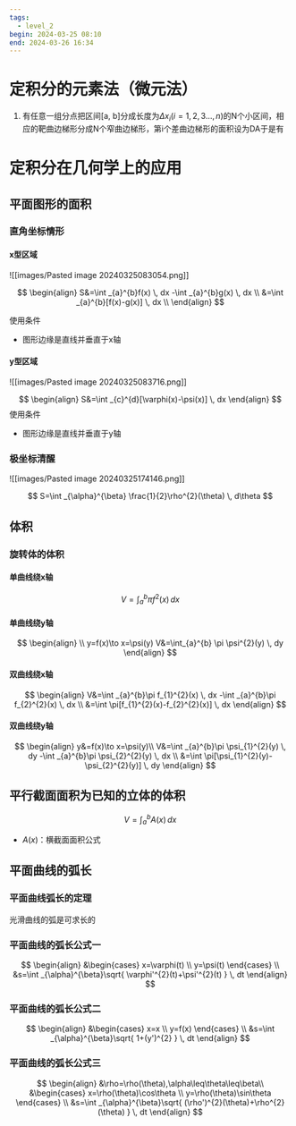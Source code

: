 ```yaml
---
tags:
  - level_2
begin: 2024-03-25 08:10
end: 2024-03-26 16:34
---
```



# 定积分的元素法（微元法）
1. 有任意一组分点把区间[a, b]分成长度为$\Delta x_{i}(i=1,2,3\dots,n)$的N个小区间，相应的靶曲边梯形分成N个窄曲边梯形，第i个差曲边梯形的面积设为DA于是有

# 定积分在几何学上的应用
## 平面图形的面积
### 直角坐标情形

#### x型区域

![[images/Pasted image 20240325083054.png]]

$$
\begin{align}
S&=\int _{a}^{b}f(x) \, dx -\int _{a}^{b}g(x) \, dx  \\
&=\int _{a}^{b}[f(x)-g(x)] \, dx \\ 
\end{align}
$$

使用条件

- 图形边缘是直线并垂直于x轴

#### y型区域
![[images/Pasted image 20240325083716.png]]

$$
\begin{align}
S&=\int _{c}^{d}[\varphi(x)-\psi(x)] \, dx 
\end{align}
$$
使用条件
- 图形边缘是直线并垂直于y轴

### 极坐标清醒

![[images/Pasted image 20240325174146.png]]

$$
S=\int _{\alpha}^{\beta} \frac{1}{2}\rho^{2}(\theta) \, d\theta 
$$

## 体积
### 旋转体的体积

####  单曲线绕x轴
$$
V=\int_{a}^{b} \pi f^{2}(x) \, dx 
$$

####  单曲线绕y轴

$$
\begin{align} \\
y=f(x)\to x=\psi(y)
V&=\int_{a}^{b} \pi \psi^{2}(y) \, dy 
\end{align}
$$

#### 双曲线绕x轴

$$
\begin{align}
V&=\int _{a}^{b}\pi f_{1}^{2}(x) \, dx -\int _{a}^{b}\pi f_{2}^{2}(x) \, dx \\
&=\int \pi[f_{1}^{2}(x)-f_{2}^{2}(x)] \, dx 
\end{align}
$$

#### 双曲线绕y轴

$$
\begin{align} 
y&=f(x)\to x=\psi(y)\\
V&=\int _{a}^{b}\pi \psi_{1}^{2}(y) \, dy -\int _{a}^{b}\pi \psi_{2}^{2}(y) \, dx \\
&=\int \pi[\psi_{1}^{2}(y)-\psi_{2}^{2}(y)] \, dy 
\end{align}
$$

## 平行截面面积为已知的立体的体积
$$
V=\int _{a}^{b}A(x) \, dx 
$$
- $A(x)$：横截面面积公式

## 平面曲线的弧长

### 平面曲线弧长的定理
光滑曲线的弧是可求长的

### 平面曲线的弧长公式一
$$
\begin{align}
&\begin{cases}
x=\varphi(t) \\
y=\psi(t)
\end{cases} \\
&s=\int _{\alpha}^{\beta}\sqrt{ \varphi'^{2}(t)+\psi'^{2}(t) } \, dt 
\end{align}
$$
### 平面曲线的弧长公式二
$$
\begin{align}
&\begin{cases}
x=x \\
y=f(x)
\end{cases} \\
&s=\int _{\alpha}^{\beta}\sqrt{ 1+(y')^{2} } \, dt 
\end{align}
$$
### 平面曲线的弧长公式三
$$
\begin{align}
&\rho=\rho(\theta),\alpha\leq\theta\leq\beta\\
&\begin{cases}
x=\rho(\theta)\cos\theta \\
y=\rho(\theta)\sin\theta
\end{cases} \\
&s=\int _{\alpha}^{\beta}\sqrt{ (\rho')^{2}(\theta)+\rho^{2}(\theta) } \, dt 
\end{align}
$$

